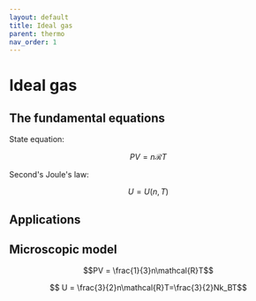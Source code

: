 ```yaml
---
layout: default
title: Ideal gas
parent: thermo
nav_order: 1
---
```


# Ideal gas

## The fundamental equations

State equation:

$$ PV = n\mathcal{R}T$$

Second's Joule's law:

$$U=U(n,T)$$

## Applications

## Microscopic model

$$PV = \frac{1}{3}n\mathcal{R}T$$

$$ U = \frac{3}{2}n\mathcal{R}T=\frac{3}{2}Nk_BT$$